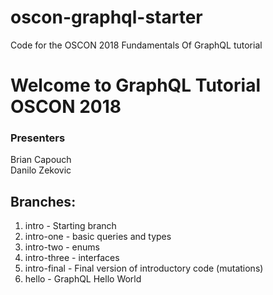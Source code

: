 # oscon-graphql-starter    
Code for the OSCON 2018 Fundamentals Of GraphQL tutorial    

# Welcome to GraphQL Tutorial OSCON 2018    

### Presenters    
Brian Capouch    
Danilo Zekovic    

## Branches:    

1. intro - Starting branch    
2. intro-one - basic queries and types
3. intro-two - enums
4. intro-three - interfaces
5. intro-final - Final version of introductory code (mutations)   
6. hello - GraphQL Hello World     
